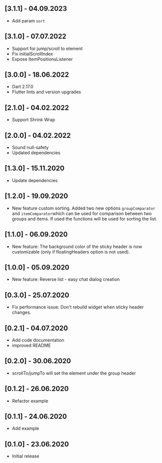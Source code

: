 

## [3.1.1] - 04.09.2023

* Add param `sort`

## [3.1.0] - 07.07.2022

* Support for jump/scroll to element
* Fix initialScrollIndex
* Expose ItemPositionsListener

## [3.0.0] - 18.06.2022

* Dart 2.17.0
* Flutter lints and version upgrades

## [2.1.0] - 04.02.2022

* Support Shrink Wrap

## [2.0.0] - 04.02.2022

* Sound null-safety
* Updated dependencies

## [1.3.0] - 15.11.2020

* Update dependencies

## [1.2.0] - 19.09.2020

* New feature custom sorting. Added two new options `groupComparator` and `itemComparator`which can
  be used for comparison between two groups and items. If used the functions will be used for
  sorting the list.

## [1.1.0] - 06.09.2020

* New feature: The background color of the sticky header is now customizable (only if
  floatingHeaders option is not used).

## [1.0.0] - 05.09.2020

* New feature: Reverse list - easy chat dialog creation

## [0.3.0] - 25.07.2020

* Fix performance issue: Don't rebuild widget when sticky header changes.

## [0.2.1] - 04.07.2020

* Add code documentation
* improved README

## [0.2.0] - 30.06.2020

* scrollTo/jumpTo will set the element under the group header

## [0.1.2] - 26.06.2020

* Refactor example

## [0.1.1] - 24.06.2020

* Add example

## [0.1.0] - 23.06.2020

* Initial release
